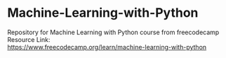 # Machine-Learning-with-Python
Repository for Machine Learning with Python course from freecodecamp  
Resource Link:  
https://www.freecodecamp.org/learn/machine-learning-with-python
